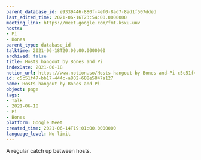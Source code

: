 ```yaml
---
parent_database_id: e9339446-880f-4ef0-8ad7-8ad1f507dded
last_edited_time: 2021-06-16T23:54:00.0000000
meeting_link: https://meet.google.com/fmt-ksxu-uuv
hosts:
- Pi
- Bones
parent_type: database_id
talktime: 2021-06-18T20:00:00.0000000
archived: false
title: Hosts hangout by Bones and Pi
indexDate: 2021-06-18
notion_url: https://www.notion.so/Hosts-hangout-by-Bones-and-Pi-c5c51f47bb17444ca802688e5847a127
id: c5c51f47-bb17-444c-a802-688e5847a127
name: Hosts hangout by Bones and Pi
object: page
tags:
- Talk
- 2021-06-18
- Pi
- Bones
platform: Google Meet
created_time: 2021-06-14T19:01:00.0000000
language_level: No limit
---
```


A regular catch up between hosts.


